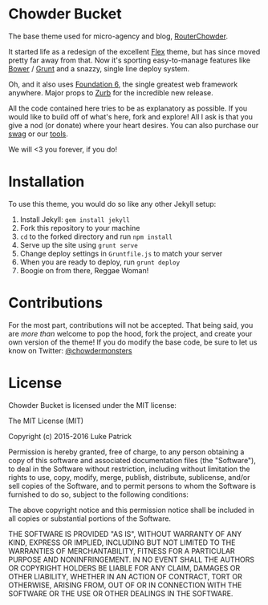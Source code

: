 Chowder Bucket
====

The base theme used for micro-agency and blog, [RouterChowder](http://routerchowder.com).

It started life as a redesign of the excellent [Flex](https://github.com/the-development/flex) theme, but has since moved pretty far away from that. Now it's sporting easy-to-manage features like [Bower](http://bower.io/) / [Grunt](http://gruntjs.com/) and a snazzy, single line deploy system.

Oh, and it also uses [Foundation 6](https://github.com/zurb/foundation-sites), the single greatest web framework anywhere. Major props to [Zurb](https://github.com/zurb) for the incredible new release. 

All the code contained here tries to be as explanatory as possible. If you would like to build off of what's here, fork and explore! All I ask is that you give a nod (or donate) where your heart desires. You can also purchase our [swag](https://www.stickermule.com/en/marketplace/9882-router-chowder-monster) or our [tools](http://routerchowder.com/tag/tools). 

We will <3 you forever, if you do!

Installation
===
To use this theme, you would do so like any other Jekyll setup:

1. Install Jekyll: `gem install jekyll`
2. Fork this repository to your machine
3. `cd` to the forked directory and run `npm install`
4. Serve up the site using `grunt serve`
5. Change deploy settings in `Gruntfile.js` to match your server
6. When you are ready to deploy, run `grunt deploy` 
7. Boogie on from there, Reggae Woman!

Contributions
===

For the most part, contributions will not be accepted. That being said, you are _more than_ welcome to pop the hood, fork the project, and create your own version of the theme! If you do modify the base code, be sure to let us know on Twitter: [@chowdermonsters](http://twitter.com/chowdermonsters)

License
===

Chowder Bucket is licensed under the MIT license:

The MIT License (MIT)

Copyright (c) 2015-2016 Luke Patrick

Permission is hereby granted, free of charge, to any person obtaining a copy
of this software and associated documentation files (the "Software"), to deal
in the Software without restriction, including without limitation the rights
to use, copy, modify, merge, publish, distribute, sublicense, and/or sell
copies of the Software, and to permit persons to whom the Software is
furnished to do so, subject to the following conditions:

The above copyright notice and this permission notice shall be included in all
copies or substantial portions of the Software.

THE SOFTWARE IS PROVIDED "AS IS", WITHOUT WARRANTY OF ANY KIND, EXPRESS OR
IMPLIED, INCLUDING BUT NOT LIMITED TO THE WARRANTIES OF MERCHANTABILITY,
FITNESS FOR A PARTICULAR PURPOSE AND NONINFRINGEMENT. IN NO EVENT SHALL THE
AUTHORS OR COPYRIGHT HOLDERS BE LIABLE FOR ANY CLAIM, DAMAGES OR OTHER
LIABILITY, WHETHER IN AN ACTION OF CONTRACT, TORT OR OTHERWISE, ARISING FROM,
OUT OF OR IN CONNECTION WITH THE SOFTWARE OR THE USE OR OTHER DEALINGS IN THE
SOFTWARE.
